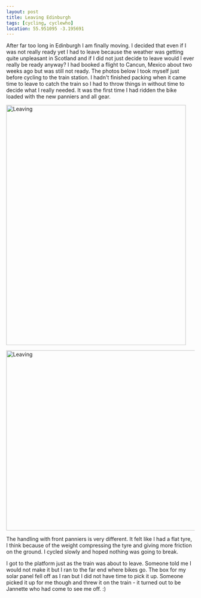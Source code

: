 ```yaml
---
layout: post
title: Leaving Edinburgh
tags: [cycling, cyclewho]
location: 55.951095 -3.195691
---
```


After far too long in Edinburgh I am finally moving. I decided that even if I
was not really ready yet I had to leave because the weather was getting quite
unpleasant in Scotland and if I did not just decide to leave would I ever
really be ready anyway? I had booked a flight to Cancun, Mexico about two
weeks ago but was still not ready. The photos below I took myself just before
cycling to the train station. I hadn't finished packing when it came time to
leave to catch the train so I had to throw things in without time to decide
what I really needed. It was the first time I had ridden the bike loaded with
the new panniers and all gear.

<a href="http://www.flickr.com/photos/mm0hai/8340847482/" title="Leaving by
mm0hai, on Flickr"><img
src="http://farm9.staticflickr.com/8072/8340847482_4f02f7752a_z.jpg"
width="480" height="640" alt="Leaving"></a>

<a href="http://www.flickr.com/photos/mm0hai/8340848528/" title="Leaving by
mm0hai, on Flickr"><img
src="http://farm9.staticflickr.com/8498/8340848528_82c8c559b5_z.jpg"
width="640" height="480" alt="Leaving"></a>

The handling with front panniers is very different. It felt like I had a flat
tyre, I think because of the weight compressing the tyre and giving more
friction on the ground. I cycled slowly and hoped nothing was going to break.

I got to the platform just as the train was about to leave. Someone told me I
would not make it but I ran to the far end where bikes go. The box for my
solar panel fell off as I ran but I did not have time to pick it up. Someone
picked it up for me though and threw it on the train - it turned out to be
Jannette who had come to see me off. :)
